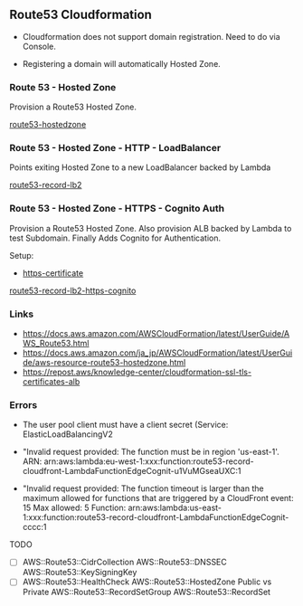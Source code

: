 ## Route53 Cloudformation

- Cloudformation does not support domain registration. Need to do via Console.

- Registering a domain will automatically Hosted Zone.

### Route 53 - Hosted Zone

Provision a Route53 Hosted Zone.

[route53-hostedzone](route53-hostedzone.yaml)

### Route 53 - Hosted Zone - HTTP - LoadBalancer

Points exiting Hosted Zone to a new LoadBalancer backed by Lambda

[route53-record-lb2](route53-record-lb2.yaml)

### Route 53 - Hosted Zone - HTTPS - Cognito Auth

Provision a Route53 Hosted Zone. Also provision ALB backed by Lambda to test Subdomain.
Finally Adds Cognito for Authentication.

Setup:

- [https-certificate](setup/route53-record-lb2-https-cognito/certificate-manager-public.yaml)

[route53-record-lb2-https-cognito](route53-record-lb2-https-cognito.yaml)

### Links

- https://docs.aws.amazon.com/AWSCloudFormation/latest/UserGuide/AWS_Route53.html
- https://docs.aws.amazon.com/ja_jp/AWSCloudFormation/latest/UserGuide/aws-resource-route53-hostedzone.html
- https://repost.aws/knowledge-center/cloudformation-ssl-tls-certificates-alb

### Errors

- The user pool client must have a client secret (Service: ElasticLoadBalancingV2

- "Invalid request provided: The function must be in region 'us-east-1'. ARN: arn:aws:lambda:eu-west-1:xxx:function:route53-record-cloudfront-LambdaFunctionEdgeCognit-u1VuMGseaUXC:1 

- "Invalid request provided: The function timeout is larger than the maximum allowed for functions that are triggered by a CloudFront event: 15 Max allowed: 5 Function: arn:aws:lambda:us-east-1:xxx:function:route53-record-cloudfront-LambdaFunctionEdgeCognit-cccc:1

TODO
- [ ] AWS::Route53::CidrCollection
AWS::Route53::DNSSEC
AWS::Route53::KeySigningKey
- [ ] AWS::Route53::HealthCheck
AWS::Route53::HostedZone Public vs Private
AWS::Route53::RecordSetGroup
AWS::Route53::RecordSet